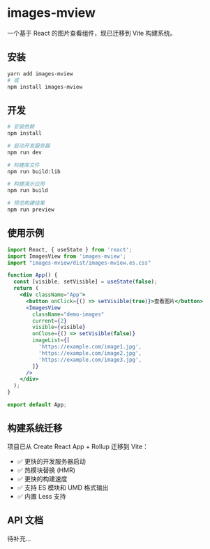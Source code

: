 # images-mview

一个基于 React 的图片查看组件，现已迁移到 Vite 构建系统。

## 安装

```bash
yarn add images-mview
# 或
npm install images-mview
```

## 开发

```bash
# 安装依赖
npm install

# 启动开发服务器
npm run dev

# 构建库文件
npm run build:lib

# 构建演示应用
npm run build

# 预览构建结果
npm run preview
```

## 使用示例

```jsx
import React, { useState } from 'react';
import ImagesView from 'images-mview';
import "images-mview/dist/images-mview.es.css"

function App() {
  const [visible, setVisible] = useState(false);
  return (
    <div className="App">
      <button onClick={() => setVisible(true)}>查看图片</button>
      <ImagesView
        className="demo-images"
        current={2}
        visible={visible}
        onClose={() => setVisible(false)}
        imageList={[
          'https://example.com/image1.jpg',
          'https://example.com/image2.jpg',
          'https://example.com/image3.jpg',
        ]}
      />
    </div>
  );
}

export default App;
```

## 构建系统迁移

项目已从 Create React App + Rollup 迁移到 Vite：

- ✅ 更快的开发服务器启动
- ✅ 热模块替换 (HMR)
- ✅ 更快的构建速度
- ✅ 支持 ES 模块和 UMD 格式输出
- ✅ 内置 Less 支持

## API 文档

待补充...
